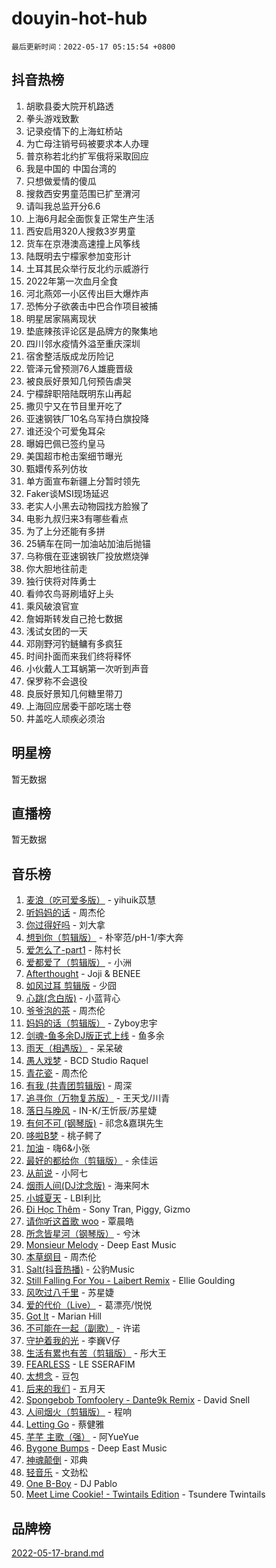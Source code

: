 # douyin-hot-hub

`最后更新时间：2022-05-17 05:15:54 +0800`

## 抖音热榜

1. 胡歌县委大院开机路透
1. 拳头游戏致歉
1. 记录疫情下的上海虹桥站
1. 为亡母注销号码被要求本人办理
1. 普京称若北约扩军俄将采取回应
1. 我是中国的 中国台湾的
1. 只想做爱情的傻瓜
1. 搜救西安男童范围已扩至渭河
1. 请叫我总监开分6.6
1. 上海6月起全面恢复正常生产生活
1. 西安启用320人搜救3岁男童
1. 货车在京港澳高速撞上风筝线
1. 陆既明去宁檬家参加变形计
1. 土耳其民众举行反北约示威游行
1. 2022年第一次血月全食
1. 河北燕郊一小区传出巨大爆炸声
1. 恐怖分子欲袭击中巴合作项目被捕
1. 明星居家隔离现状
1. 垫底辣孩评论区是品牌方的聚集地
1. 四川邻水疫情外溢至重庆深圳
1. 宿舍整活版成龙历险记
1. 管泽元曾预测76人雄鹿晋级
1. 被良辰好景知几何预告虐哭
1. 宁檬辞职陪陆既明东山再起
1. 撒贝宁又在节目里开吃了
1. 亚速钢铁厂10名乌军持白旗投降
1. 谁还没个可爱兔耳朵
1. 曝姆巴佩已签约皇马
1. 美国超市枪击案细节曝光
1. 甄嬛传系列仿妆
1. 单方面宣布新疆上分暂时领先
1. Faker谈MSI现场延迟
1. 老实人小黑去动物园找方脸猴了
1. 电影九叔归来3有哪些看点
1. 为了上分还能有多拼
1. 25辆车在同一加油站加油后抛锚
1. 乌称俄在亚速钢铁厂投放燃烧弹
1. 你大胆地往前走
1. 独行侠将对阵勇士
1. 看帅农鸟哥刷墙好上头
1. 乘风破浪官宣
1. 詹姆斯转发自己抢七数据
1. 浅试女团的一天
1. 邓刚野河钓鲢鳙有多疯狂
1. 时间扑面而来我们终将释怀
1. 小伙戴人工耳蜗第一次听到声音
1. 保罗称不会退役
1. 良辰好景知几何糖里带刀
1. 上海回应居委干部吃瑞士卷
1. 井盖吃人顽疾必须治

## 明星榜

暂无数据

## 直播榜

暂无数据

## 音乐榜

1. [麦浪（吃可爱多版）](https://sf3-cdn-tos.douyinstatic.com/obj/tos-cn-ve-2774/fb2bf2aaa2854aaa8ec0fcfabbee4bd8) - yihuik苡慧
1. [听妈妈的话]() - 周杰伦
1. [你过得好吗]() - 刘大拿
1. [想到你（剪辑版）]() - 朴宰范/pH-1/李大奔
1. [爱怎么了-part1]() - 陈村长
1. [爱都爱了（剪辑版）](https://sf3-cdn-tos.douyinstatic.com/obj/tos-cn-ve-2774/ea838a8eccd2486f8d7aa26551f04225) - 小洲
1. [Afterthought](https://sf3-cdn-tos.douyinstatic.com/obj/tos-cn-ve-2774/5b832cdf45494148ba3c17fc04eec659) - Joji & BENEE
1. [如风过耳 剪辑版](https://sf3-cdn-tos.douyinstatic.com/obj/tos-cn-ve-2774/2fea2fc5edb54954a79e94c07d3900b4) - 少囧
1. [心跳(念白版)](https://sf6-cdn-tos.douyinstatic.com/obj/tos-cn-ve-2774/a57e8cac11fe46e8932f59ddd8a7c03e) - 小蓝背心
1. [爷爷泡的茶]() - 周杰伦
1. [妈妈的话（剪辑版）]() - Zyboy忠宇
1. [剑魂-鱼多余DJ版正式上线]() - 鱼多余
1. [雨天（相遇版）]() - 呆呆破
1. [愚人戏梦](https://sf6-cdn-tos.douyinstatic.com/obj/tos-cn-ve-2774/19dbd296fbf64c28867630bd926c813e) - BCD Studio Raquel
1. [青花瓷]() - 周杰伦
1. [有我 (共青团剪辑版)]() - 周深
1. [追寻你（万物复苏版）](https://sf3-cdn-tos.douyinstatic.com/obj/tos-cn-ve-2774/cfb22ccf85784f2f83bcefe9ad675822) - 王天戈/川青
1. [落日与晚风](https://sf3-cdn-tos.douyinstatic.com/obj/tos-cn-ve-2774/c0df4d955e5e4cda94db402d63b71b53) - IN-K/王忻辰/苏星婕
1. [有何不可 (钢琴版)](https://sf3-cdn-tos.douyinstatic.com/obj/tos-cn-ve-2774/7bee6314dd404650b8923035b853e5ee) - 祁念&嘉琪先生
1. [哆啦B梦](https://sf3-cdn-tos.douyinstatic.com/obj/tos-cn-ve-2774/11d91e597d504e8888820e5a70a9f69f) - 桃子鳄了
1. [加油](https://sf6-cdn-tos.douyinstatic.com/obj/tos-cn-ve-2774/96dbbe58553a4064a3634d46b641eb39) - 嗨6&小张
1. [最好的都给你（剪辑版）](https://sf6-cdn-tos.douyinstatic.com/obj/tos-cn-ve-2774/e321304ad36c4bdc88df946f53b7b6f9) - 余佳运
1. [从前说]() - 小阿七
1. [烟雨人间(DJ沈念版)]() - 海来阿木
1. [小城夏天]() - LBI利比
1. [Đi Học Thêm](https://sf6-cdn-tos.douyinstatic.com/obj/tos-cn-ve-2774/de9efc4791354e0f929a1a010efd76b6) - Sony Tran, Piggy, Gizmo
1. [请你听这首歌 woo]() - 覃晨皓
1. [所念皆星河（钢琴版）]() - 兮沐
1. [Monsieur Melody]() - Deep East Music
1. [本草纲目]() - 周杰伦
1. [Salt(抖音热播)](https://sf6-cdn-tos.douyinstatic.com/obj/tos-cn-ve-2774/e257fa68832a41b5b4fb24ffae3c01cb) - 公豹Music
1. [Still Falling For You - Laibert Remix]() - Ellie Goulding
1. [风吹过八千里](https://sf3-cdn-tos.douyinstatic.com/obj/tos-cn-ve-2774/a1a6ff5c96de4f13890fedc3fd6d4c76) - 苏星婕
1. [爱的代价（Live）]() - 葛漂亮/悦悦
1. [Got It](https://sf3-cdn-tos.douyinstatic.com/obj/tos-cn-ve-2774/52beee96a47f4baa98c0dfd808729654) - Marian Hill
1. [不可能在一起（副歌）](https://sf3-cdn-tos.douyinstatic.com/obj/tos-cn-ve-2774/c26fb12d0a9d4d84a701e448b8382532) - 许诺
1. [守护着我的光](https://sf6-cdn-tos.douyinstatic.com/obj/tos-cn-ve-2774/8dc7b12856414ddbb0c1c815273bee06) - 李巍V仔
1. [生活有累也有苦（剪辑版）]() - 彤大王
1. [FEARLESS](https://sf6-cdn-tos.douyinstatic.com/obj/tos-cn-ve-2774/e15259bccb3d424ba9496149cc8bff43) - LE SSERAFIM
1. [太想念]() - 豆包
1. [后来的我们]() - 五月天
1. [Spongebob Tomfoolery - Dante9k Remix](https://sf6-cdn-tos.douyinstatic.com/obj/tos-cn-ve-2774/54f7eb006fc84958923dd105c98b57b5) - David Snell
1. [人间烟火（剪辑版）](https://sf6-cdn-tos.douyinstatic.com/obj/tos-cn-ve-2774/4cebb1e51fcc4572bebc0cee135924a2) - 程响
1. [Letting Go]() - 蔡健雅
1. [芊芊 主歌（强）]() - 阿YueYue
1. [Bygone Bumps]() - Deep East Music
1. [神魂颠倒]() - 邓典
1. [轻音乐](https://sf6-cdn-tos.douyinstatic.com/obj/tos-cn-ve-2774/a4d35e6fa6ba47e1b10fad176623e241) - 文劲松
1. [One B-Boy]() - DJ Pablo
1. [Meet Lime Cookie! - Twintails Edition](https://sf3-cdn-tos.douyinstatic.com/obj/tos-cn-ve-2774/8edbcaeb23ef4630a353bed52fe92f02) - Tsundere Twintails

## 品牌榜

[2022-05-17-brand.md](2022-05-17-brand.md)
